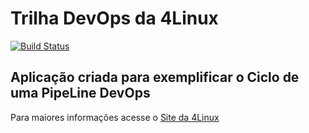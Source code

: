 # Trilha DevOps da 4Linux

<!-- Altere a Flag abaixo com sua URL do Travis -->
[![Build Status](https://travis-ci.org/wagnerpf/DevOpsLab-HelloWorld.svg?branch=master)](https://travis-ci.org/wagnerpf/DevOpsLab-HelloWorld)

## Aplicação criada para exemplificar o Ciclo de uma PipeLine DevOps


Para maiores informações acesse o [Site da 4Linux](https://www.4linux.com.br/cursos/devops)
